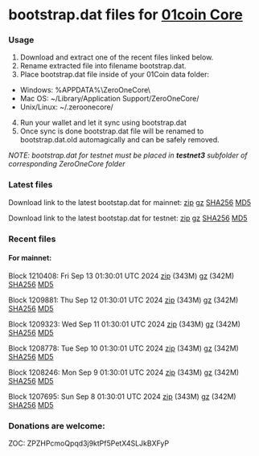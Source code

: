 # bootstrap.dat files for [01coin Core](https://01coin.io)

### Usage

1. Download and extract one of the recent files linked below.
2. Rename extracted file into filename bootstrap.dat.
3. Place bootstrap.dat file inside of your 01Coin data folder:
 - Windows: %APPDATA%\ZeroOneCore\
 - Mac OS: ~/Library/Application Support/ZeroOneCore/
 - Unix/Linux: ~/.zeroonecore/
4. Run your wallet and let it sync using bootstrap.dat
5. Once sync is done bootstrap.dat file will be renamed to bootstrap.dat.old automagically and can be safely removed.

_NOTE: bootstrap.dat for testnet must be placed in **testnet3** subfolder of corresponding ZeroOneCore folder_

### Latest files
Download link to the latest bootstap.dat for mainnet: [zip](https://files.01coin.io/mainnet/bootstrap.dat.zip) [gz](https://files.01coin.io/mainnet/bootstrap.dat.tar.gz) [SHA256](https://files.01coin.io/mainnet/sha256.txt) [MD5](https://files.01coin.io/mainnet/md5.txt)

Download link to the latest bootstap.dat for testnet: [zip](https://files.01coin.io/testnet/bootstrap.dat.zip) [gz](https://files.01coin.io/testnet/bootstrap.dat.tar.gz) [SHA256](https://files.01coin.io/testnet/sha256.txt) [MD5](https://files.01coin.io/testnet/md5.txt)

### Recent files

#### For mainnet:

Block 1210408: Fri Sep 13 01:30:01 UTC 2024 [zip](https://files.01coin.io/mainnet/2024-09-13/bootstrap.dat.zip) (343M) [gz](https://files.01coin.io/mainnet/2024-09-13/bootstrap.dat.tar.gz) (342M) [SHA256](https://files.01coin.io/mainnet/2024-09-13/sha256.txt) [MD5](https://files.01coin.io/mainnet/2024-09-13/md5.txt)

Block 1209881: Thu Sep 12 01:30:01 UTC 2024 [zip](https://files.01coin.io/mainnet/2024-09-12/bootstrap.dat.zip) (343M) [gz](https://files.01coin.io/mainnet/2024-09-12/bootstrap.dat.tar.gz) (342M) [SHA256](https://files.01coin.io/mainnet/2024-09-12/sha256.txt) [MD5](https://files.01coin.io/mainnet/2024-09-12/md5.txt)

Block 1209323: Wed Sep 11 01:30:01 UTC 2024 [zip](https://files.01coin.io/mainnet/2024-09-11/bootstrap.dat.zip) (343M) [gz](https://files.01coin.io/mainnet/2024-09-11/bootstrap.dat.tar.gz) (342M) [SHA256](https://files.01coin.io/mainnet/2024-09-11/sha256.txt) [MD5](https://files.01coin.io/mainnet/2024-09-11/md5.txt)

Block 1208778: Tue Sep 10 01:30:01 UTC 2024 [zip](https://files.01coin.io/mainnet/2024-09-10/bootstrap.dat.zip) (343M) [gz](https://files.01coin.io/mainnet/2024-09-10/bootstrap.dat.tar.gz) (342M) [SHA256](https://files.01coin.io/mainnet/2024-09-10/sha256.txt) [MD5](https://files.01coin.io/mainnet/2024-09-10/md5.txt)

Block 1208246: Mon Sep  9 01:30:01 UTC 2024 [zip](https://files.01coin.io/mainnet/2024-09-09/bootstrap.dat.zip) (343M) [gz](https://files.01coin.io/mainnet/2024-09-09/bootstrap.dat.tar.gz) (342M) [SHA256](https://files.01coin.io/mainnet/2024-09-09/sha256.txt) [MD5](https://files.01coin.io/mainnet/2024-09-09/md5.txt)

Block 1207695: Sun Sep  8 01:30:01 UTC 2024 [zip](https://files.01coin.io/mainnet/2024-09-08/bootstrap.dat.zip) (343M) [gz](https://files.01coin.io/mainnet/2024-09-08/bootstrap.dat.tar.gz) (342M) [SHA256](https://files.01coin.io/mainnet/2024-09-08/sha256.txt) [MD5](https://files.01coin.io/mainnet/2024-09-08/md5.txt)


### Donations are welcome:

ZOC: ZPZHPcmoQpqd3j9ktPf5PetX4SLJkBXFyP
